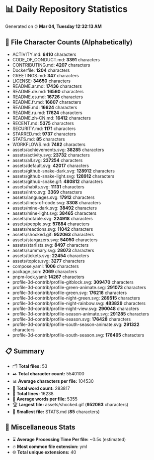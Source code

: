 # 📊 Daily Repository Statistics
Generated on ⏰ **Mar 04, Tuesday 12:32:13 AM**

## 📂 File Character Counts (Alphabetically)
- ACTIVITY.md: **6410** characters
- CODE_OF_CONDUCT.md: **3391** characters
- CONTRIBUTING.md: **4207** characters
- Dockerfile: **1204** characters
- GREETINGS.md: **347** characters
- LICENSE: **34650** characters
- README.ar.md: **17436** characters
- README.de.md: **16560** characters
- README.es.md: **16726** characters
- README.fr.md: **16807** characters
- README.md: **16624** characters
- README.ru.md: **17624** characters
- README.zh-CN.md: **16412** characters
- RECENT.md: **5375** characters
- SECURITY.md: **1171** characters
- STARRED.md: **9737** characters
- STATS.md: **85** characters
- WORKFLOWS.md: **7482** characters
- assets/achievements.svg: **38285** characters
- assets/activity.svg: **23732** characters
- assets/all.svg: **237254** characters
- assets/default.svg: **42017** characters
- assets/github-snake-dark.svg: **128912** characters
- assets/github-snake-light.svg: **128912** characters
- assets/github-snake.gif: **480812** characters
- assets/habits.svg: **11131** characters
- assets/intro.svg: **3369** characters
- assets/languages.svg: **17912** characters
- assets/lines-of-code.svg: **3308** characters
- assets/mine-dark.svg: **38492** characters
- assets/mine-light.svg: **38465** characters
- assets/notable.svg: **224918** characters
- assets/people.svg: **57884** characters
- assets/reactions.svg: **11042** characters
- assets/shocked.gif: **952063** characters
- assets/stargazers.svg: **54050** characters
- assets/starlists.svg: **8497** characters
- assets/summary.svg: **28073** characters
- assets/tickets.svg: **22454** characters
- assets/topics.svg: **3277** characters
- compose.yaml: **1006** characters
- package.json: **2069** characters
- pnpm-lock.yaml: **14267** characters
- profile-3d-contrib/profile-gitblock.svg: **309470** characters
- profile-3d-contrib/profile-green-animate.svg: **291073** characters
- profile-3d-contrib/profile-green.svg: **176216** characters
- profile-3d-contrib/profile-night-green.svg: **289515** characters
- profile-3d-contrib/profile-night-rainbow.svg: **483829** characters
- profile-3d-contrib/profile-night-view.svg: **290048** characters
- profile-3d-contrib/profile-season-animate.svg: **291285** characters
- profile-3d-contrib/profile-season.svg: **176428** characters
- profile-3d-contrib/profile-south-season-animate.svg: **291322** characters
- profile-3d-contrib/profile-south-season.svg: **176465** characters

## 📋 Summary
- 🗂️ **Total files:** 53
- ✒️ **Total character count:** 5540100
- 📊 **Average characters per file:** 104530
- 📝 **Total word count:** 283817
- 🧾 **Total lines:** 16238
- 📐 **Average words per file:** 5355
- 🏆 **Largest file:** assets/shocked.gif (**952063** characters)
- 🥉 **Smallest file:** STATS.md (**85** characters)

## 🌟 Miscellaneous Stats
- ⌛ **Average Processing Time Per file:** ~0.5s (estimated)
- 🔥 **Most common file extension:** yml
- 🌐 **Total unique extensions:** 40
